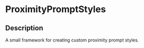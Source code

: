 # ProximityPromptStyles

## Description

A small framework for creating custom proximity prompt styles.